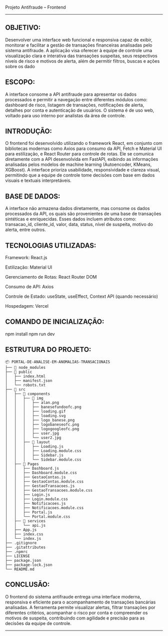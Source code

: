 Projeto Antifraude – Frontend
___________________________________________________________________________________________________________________________________________________________________________________________________________________________________________________________________________________

 OBJETIVO:
-
Desenvolver uma interface web funcional e responsiva capaz de exibir, monitorar e facilitar a gestão de transações financeiras analisadas pelo sistema antifraude. A aplicação visa oferecer à equipe de controle uma visualização clara e interativa das transações suspeitas, seus respectivos níveis de risco e motivos de alerta, além de permitir filtros, buscas e ações sobre os dado

 ESCOPO:
-
A interface consome a API antifraude para apresentar os dados processados e permitir a navegação entre diferentes módulos como: dashboard de risco, listagem de transações, notificações de alerta, detalhes por conta e autenticação de usuários. O sistema é de uso web, voltado para uso interno por analistas da área de controle.

 INTRODUÇÃO:
 -
O frontend foi desenvolvido utilizando o framework React, em conjunto com bibliotecas modernas como Axios para consumo da API, Fetch e Material UI para estilização, e React Router para controle de rotas. Ele se comunica diretamente com a API desenvolvida em FastAPI, exibindo as informações analisadas pelos modelos de machine learning (Autoencoder, KMeans, XGBoost). A interface prioriza usabilidade, responsividade e clareza visual, permitindo que a equipe de controle tome decisões com base em dados visuais e textuais interpretáveis.

 BASE DE DADOS:
 -
A interface não armazena dados diretamente, mas consome os dados processados da API, os quais são provenientes de uma base de transações sintéticas e enriquecidas. Esses dados incluem atributos como: transacao_id, cliente_id, valor, data, status, nível de suspeita, motivo do alerta, entre outros.

 TECNOLOGIAS UTILIZADAS:
 -
Framework: React.js

Estilização: Material UI

Gerenciamento de Rotas: React Router DOM

Consumo de API: Axios

Controle de Estado: useState, useEffect, Context API (quando necessário)

Hospedagem: Vercel

COMANDO DE INICIALIZAÇÃO:
-
npm install
npm run dev

ESTRUTURA DO PROJETO:
-
```
📦 PORTAL-DE-ANALISE-EM-ANOMALIAS-TRANSACIONAIS
├── 📁 node_modules
├── 📁 public
│   ├── index.html
│   ├── manifest.json
│   └── robots.txt
├── 📁 src
│   ├── 📁 components
│   │   ├── 📁 img
│   │   │   ├── alan.png
│   │   │   ├── banesefundoofc.png
│   │   │   ├── loading.gif
│   │   │   ├── loading.svg
│   │   │   ├── logo_banese.png
│   │   │   ├── logobaneseofc.png
│   │   │   ├── logogoogleofc.png
│   │   │   ├── user.jpg
│   │   │   └── user2.jpg
│   │   ├── 📁 layout
│   │   │   ├── Loading.js
│   │   │   ├── Loading.module.css
│   │   │   ├── Sidebar.js
│   │   │   └── Sidebar.module.css
│   ├── 📁 Pages
│   │   ├── Dashboard.js
│   │   ├── Dashboard.module.css
│   │   ├── GestaoContas.js
│   │   ├── GestaoContas.module.css
│   │   ├── GestaoTransacoes.js
│   │   ├── GestaoTransacoes.module.css
│   │   ├── Login.js
│   │   ├── Login.module.css
│   │   ├── Notificacoes.js
│   │   ├── Notificacoes.module.css
│   │   ├── Portal.js
│   │   └── Portal.module.css
│   ├── 📁 services
│   │   └── api.js
│   ├── App.js
│   ├── index.css
│   └── index.js
├── .gitignore
├── .gitattributes
├── .npmrc
├── LICENSE
├── package.json
├── package-lock.json
└── README.md
```

 CONCLUSÃO:
 -
O frontend do sistema antifraude entrega uma interface moderna, responsiva e eficiente para o acompanhamento de transações bancárias analisadas. A ferramenta permite visualizar alertas, filtrar transações por diferentes critérios, acompanhar o risco por conta e compreender os motivos de suspeita, contribuindo com agilidade e precisão para as decisões da equipe de controle.
_______________________________________________________________________________________________________________________________________________________________________________________________________________________________________________________________________________

